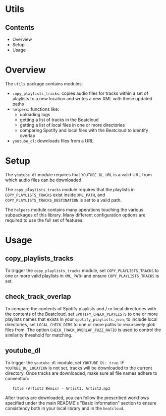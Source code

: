 # Utils

## Contents
* Overview
* Setup
* Usage

# Overview
The `utils` package contains modules:
* `copy_playlists_tracks`: copies audio files for tracks within a set of playlists to a new location and writes a new XML with these updated paths
* `helpers`: functions like:
  - uploading logs
  - getting a list of tracks in the Beatcloud
  - getting a list of local files in one or more directories
  - comparing Spotify and local files with the Beatcloud to identify overlap
* `youtube_dl`: downloads files from a URL

# Setup
The `youtube_dl` module requires that `YOUTUBE_DL_URL` is a valid URL from which audio files can be downloaded.

The `copy_playlists_tracks` module requires that the playlists in `COPY_PLAYLISTS_TRACKS` exist inside `XML_PATH`, and `COPY_PLAYLISTS_TRACKS_DESTINATION` is set to a valid path.

The `helpers` module contains many operations touching the various subpackages of this library. Many different configuration options are required to use the full set of features.

# Usage
## copy_playlists_tracks
To trigger the `copy_playlists_tracks` module, set `COPY_PLAYLISTS_TRACKS` to one or more valid playlists in `XML_PATH` and ensure `COPY_PLAYLISTS_TRACKS` is set.
## check_track_overlap
To compare the contents of Spotify playlists and / or local directories with the contents of the Beatcloud, set `SPOTIFY_CHECK_PLAYLISTS` to one or more playlists names that exists in your `spotify_playlists.json`; to include local directories, set `LOCAL_CHECK_DIRS` to one or more paths to recursively glob files from. The option `CHECK_TRACK_OVERLAP_FUZZ_RATIO` is used to control the similarity threshold for matching.
## youtube_dl
To trigger the `youtube_dl` module, set `YOUTUBE_DL: true`. IF `YOUTUBE_DL_LOCATION` is not set, tracks will be downloaded to the current directory. Once tracks are downloaded, make sure all file names adhere to convention:

&nbsp;&nbsp;&nbsp;&nbsp;&nbsp;&nbsp;`Title (Artist2 Remix) - Artist1, Artist2.mp3`

After tracks are downloaded, you can follow the prescribed workflows specified under the main README's "Basic Information" section to ensure consistency both in your local library and in the `beatcloud`.

